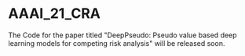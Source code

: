 # AAAI_21_CRA
The Code for the paper titled "DeepPseudo: Pseudo value based deep learning models for competing risk analysis" will be released soon.
